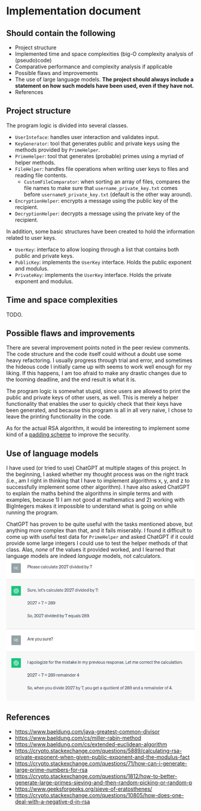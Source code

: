 # Implementation document

## Should contain the following

- Project structure
- Implemented time and space complexities (big-O complexity analysis of (pseudo)code)
- Comparative performance and complexity analysis if applicable
- Possible flaws and improvements
- The use of large language models. **The project should always include a statement on how such models have been used, even if they have not.**
- References

## Project structure
The program logic is divided into several classes.
- `UserInteface`: handles user interaction and validates input.
- `KeyGenerator`: tool that generates public and private keys using the methods provided by `PrimeHelper`.
- `PrimeHelper`: tool that generates (probable) primes using a myriad of helper methods.
- `FileHelper`: handles file operations when writing user keys to files and reading file contents.
    - `CustomFileComparator`: when sorting an array of files, compares the file names to make sure that `username_private_key.txt` comes before `username9_private_key.txt` (default is the other way around).
- `EncryptionHelper`: encrypts a message using the public key of the recipient.
- `DecryptionHelper`: decrypts a message using the private key of the recipient.

In addition, some basic structures have been created to hold the information related to user keys.
- `UserKey`: interface to allow looping through a list that contains both public and private keys.
- `PublicKey`: implements the `UserKey` interface. Holds the public exponent and modulus.
- `PrivateKey`: implements the `UserKey` interface. Holds the private exponent and modulus.

## Time and space complexities
TODO.

## Possible flaws and improvements
There are several improvement points noted in the peer review comments. The code structure and the code itself could without a doubt use some heavy refactoring. I usually progress through trial and error, and sometimes the hideous code I initially came up with seems to work well enough for my liking. If this happens, I am too afraid to make any drastic changes due to the looming deadline, and the end result is what it is.

The program logic is somewhat stupid, since users are allowed to print the public and private keys of other users, as well. This is merely a helper functionality that enables the user to quickly check that their keys have been generated, and because this program is all in all very naive, I chose to leave the printing functionality in the code.

As for the actual RSA algorithm, it would be interesting to implement some kind of a [padding scheme](https://en.wikipedia.org/wiki/RSA_(cryptosystem)#Padding "RSA (cryptosystem) - Padding") to improve the security.

## Use of language models
I have used (or tried to use) ChatGPT at multiple stages of this project. In the beginning, I asked whether my thought process was on the right track (i.e., am I right in thinking that I have to implement algorithms x, y, and z to successfully implement some other algorithm). I have also asked ChatGPT to explain the maths behind the algorithms in simple terms and with examples, because 1) I am not good at mathematics and 2) working with BigIntegers makes it impossible to understand what is going on while running the program.

ChatGPT has proven to be quite useful with the tasks mentioned above, but anything more complex than that, and it fails miserably. I found it difficult to come up with useful test data for `PrimeHelper` and asked ChatGPT if it could provide some large integers I could use to test the helper methods of that class. Alas, _none_ of the values it provided worked, and I learned that language models are indeed _language_ models, not calculators.
![alt text](chatgpt.png "ChatGPT calculation")

## References
- https://www.baeldung.com/java-greatest-common-divisor
- https://www.baeldung.com/cs/miller-rabin-method
- https://www.baeldung.com/cs/extended-euclidean-algorithm
- https://crypto.stackexchange.com/questions/5889/calculating-rsa-private-exponent-when-given-public-exponent-and-the-modulus-fact
- https://crypto.stackexchange.com/questions/71/how-can-i-generate-large-prime-numbers-for-rsa
- https://crypto.stackexchange.com/questions/1812/how-to-better-generate-large-primes-sieving-and-then-random-picking-or-random-p
- https://www.geeksforgeeks.org/sieve-of-eratosthenes/
- https://crypto.stackexchange.com/questions/10805/how-does-one-deal-with-a-negative-d-in-rsa
